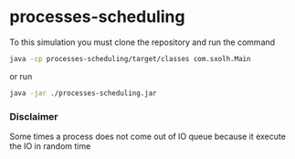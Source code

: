 # processes-scheduling

To this simulation you must clone the repository and run the command
``` bash
java -cp processes-scheduling/target/classes com.sxolh.Main 
```
or run
```bash
java -jar ./processes-scheduling.jar
```

### Disclaimer
Some times a process does not come out of IO queue because it execute the IO in random time
